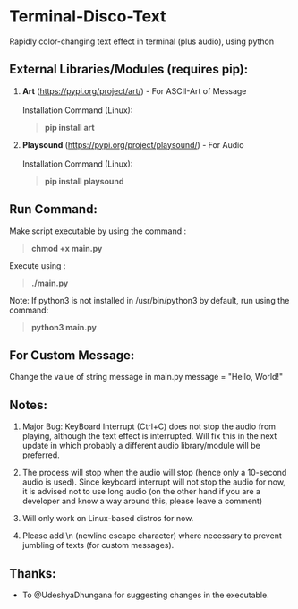 # Terminal-Disco-Text
Rapidly color-changing text effect in terminal (plus audio), using python

## External Libraries/Modules (requires pip):

1) **Art** (https://pypi.org/project/art/) - For ASCII-Art of Message\
\
   Installation Command (Linux): 
      > **pip install art**

2) **Playsound** (https://pypi.org/project/playsound/) - For Audio\
\
   Installation Command (Linux):
      > **pip install playsound**
      
## Run Command:

  Make script executable by using the command : 
  > **chmod +x main.py**

  Execute using :
  > **./main.py**
  
  Note: If python3 is not installed in /usr/bin/python3 by default, run using the command:
  > **python3 main.py**
 
## For Custom Message:

  Change the value of string message in main.py
  message = "Hello, World!"
 
## Notes:

  1) Major Bug: KeyBoard Interrupt (Ctrl+C) does not stop the audio from playing, although the text effect is interrupted. 
                Will fix this in the next update in which probably a different audio library/module will be preferred.
  
  2) The process will stop when the audio will stop (hence only a 10-second audio is used). Since keyboard interrupt
     will not stop the audio for now, it is advised not to use long audio (on the other hand if you are a developer
     and know a way around this, please leave a comment)
     
  3) Will only work on Linux-based distros for now.

  4) Please add \n (newline escape character) where necessary to prevent jumbling of texts (for custom messages). 
 
 ## Thanks:
 
 * To @UdeshyaDhungana for suggesting changes in the executable.
